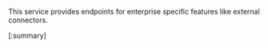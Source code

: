 






This service provides endpoints for enterprise specific features like external connectors.

[:summary]
